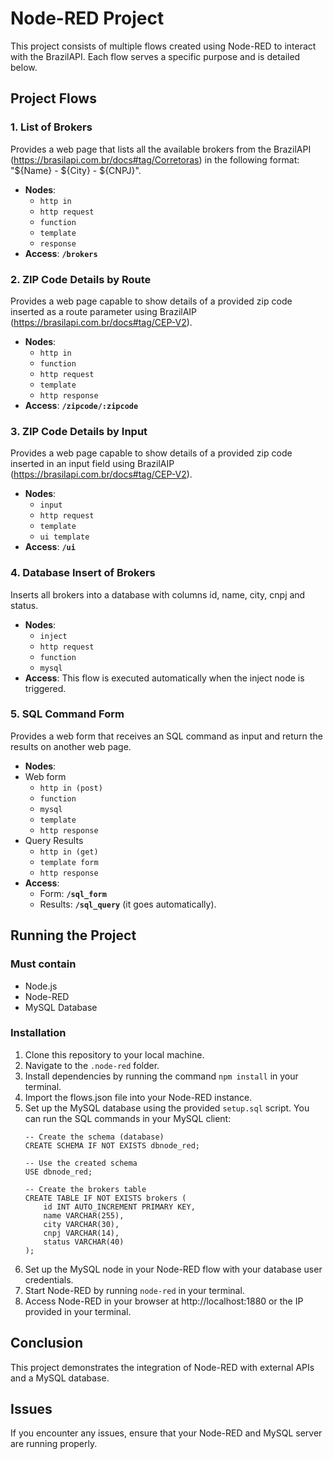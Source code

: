 # Node-RED Project

This project consists of multiple flows created using Node-RED to interact with the BrazilAPI. Each flow serves a specific purpose and is detailed below.

## Project Flows

### 1. List of Brokers
Provides a web page that lists all the available brokers from the BrazilAPI (https://brasilapi.com.br/docs#tag/Corretoras) in the following format: "${Name} - ${City} - ${CNPJ}".
- **Nodes**: 
  - `http in` 
  - `http request` 
  - `function` 
  - `template` 
  - `response`
- **Access**: **`/brokers`**

### 2. ZIP Code Details by Route
Provides a web page capable to show details of a provided zip code inserted as a route parameter using BrazilAIP (https://brasilapi.com.br/docs#tag/CEP-V2).
- **Nodes**: 
  - `http in` 
  - `function` 
  - `http request` 
  - `template` 
  - `http response`
- **Access**: **`/zipcode/:zipcode`**

### 3. ZIP Code Details by Input
Provides a web page capable to show details of a provided zip code inserted in an input field using BrazilAIP (https://brasilapi.com.br/docs#tag/CEP-V2).
- **Nodes**: 
  - `input` 
  - `http request` 
  - `template` 
  - `ui template`
- **Access**: **`/ui`**

### 4. Database Insert of Brokers
Inserts all brokers into a database with columns id, name, city, cnpj and status.
- **Nodes**: 
  - `inject` 
  - `http request` 
  - `function` 
  - `mysql`
- **Access**: This flow is executed automatically when the inject node is triggered.

### 5. SQL Command Form
Provides a web form that receives an SQL command as input and return the results on another web page.
- **Nodes**:
- Web form
  - `http in (post)` 
  - `function` 
  - `mysql` 
  - `template` 
  - `http response`
- Query Results
  - `http in (get)` 
  - `template form` 
  - `http response`
- **Access**: 
  - Form: **`/sql_form`**
  - Results: **`/sql_query`** (it goes automatically).

## Running the Project

### Must contain
- Node.js
- Node-RED
- MySQL Database

### Installation
1. Clone this repository to your local machine.
2. Navigate to the `.node-red` folder.
3. Install dependencies by running the command `npm install` in your terminal.
4. Import the flows.json file into your Node-RED instance.
5. Set up the MySQL database using the provided `setup.sql` script. You can run the SQL commands in your MySQL client:
   ```
   -- Create the schema (database)
   CREATE SCHEMA IF NOT EXISTS dbnode_red;

   -- Use the created schema
   USE dbnode_red;

   -- Create the brokers table
   CREATE TABLE IF NOT EXISTS brokers (
       id INT AUTO_INCREMENT PRIMARY KEY,
       name VARCHAR(255),
       city VARCHAR(30),
       cnpj VARCHAR(14),
       status VARCHAR(40)
   );
6. Set up the MySQL node in your Node-RED flow with your database user credentials.
7. Start Node-RED by running `node-red` in your terminal.
8. Access Node-RED in your browser at http://localhost:1880 or the IP provided in your terminal.

## Conclusion
This project demonstrates the integration of Node-RED with external APIs and a MySQL database. 

## Issues
If you encounter any issues, ensure that your Node-RED and MySQL server are running properly.
